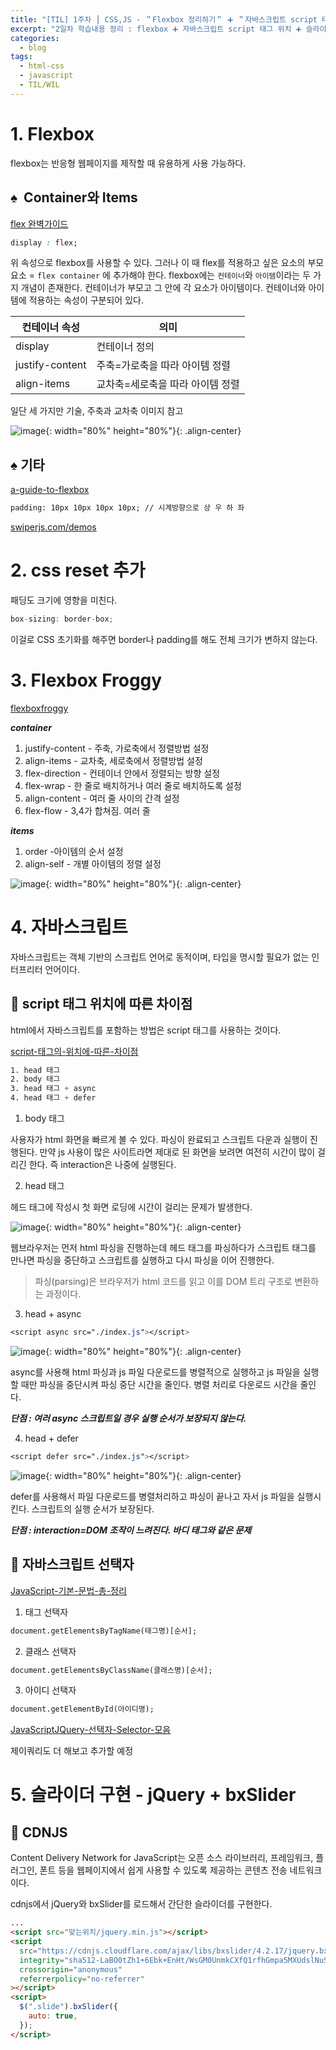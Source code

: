 ```yaml
---
title: "[TIL] 1주차 ⎮ CSS,JS - ＂Flexbox 정리하기＂ ➕ ＂자바스크립트 script 태그 위치＂ ➕ ＂슬라이더 구현＂"
excerpt: "2일차 학습내용 정리 : flexbox ➕ 자바스크립트 script 태그 위치 ➕ 슬라이더 구현"
categories:
  - blog
tags:
  - html-css
  - javascript
  - TIL/WIL
---
```


# 1. Flexbox

flexbox는 반응형 웹페이지를 제작할 때 유용하게 사용 가능하다.

## ♠️  Container와 Items

[flex 완벽가이드](https://www.heropy.dev/p/Ha29GI)

```css
display : flex;
```

위 속성으로 flexbox를 사용할 수 있다. 그러나 이 때 flex를 적용하고 싶은 요소의 부모 요소 = `flex container` 에 추가해야 한다. flexbox에는 `컨테이너`와 `아이템`이라는 두 가지 개념이 존재한다. 컨테이너가 부모고 그 안에 각 요소가 아이템이다. 컨테이너와 아이템에 적용하는 속성이 구분되어 있다.

| 컨테이너 속성   | 의미                             |
| --------------- | -------------------------------- |
| display         | 컨테이너 정의                    |
| justify-content | 주축=가로축을 따라 아이템 정렬   |
| align-items     | 교차축=세로축을 따라 아이템 정렬 |

일단 세 가지만 기술, 주축과 교차축 이미지 참고

![image](https://github.com/user-attachments/assets/7efb3880-5db4-4915-9314-db114cc49148){: width="80%" height="80%"}{: .align-center}

## ♠️ 기타

[a-guide-to-flexbox](https://css-tricks.com/snippets/css/a-guide-to-flexbox/)

```html
padding: 10px 10px 10px 10px; // 시계방향으로 상 우 하 좌
```

[swiperjs.com/demos](https://swiperjs.com/demos)

# 2. css reset 추가

패딩도 크기에 영향을 미친다.

```jsx
box-sizing: border-box;
```

이걸로 CSS 초기화를 해주면 border나 padding를 해도 전체 크기가 변하지 않는다.

# 3. Flexbox Froggy

[flexboxfroggy](https://flexboxfroggy.com/#ko)

***container***

1. justify-content - 주축, 가로축에서 정렬방법 설정
2. align-items - 교차축, 세로축에서 정렬방법 설정
3. flex-direction - 컨테이너 안에서 정렬되는 방향 설정
4. flex-wrap - 한 줄로 배치하거나 여러 줄로 배치하도록 설정
5. align-content - 여러 줄 사이의 간격 설정
6. flex-flow - 3,4가 합쳐짐. 여러 줄

***items***

1. order -아이템의 순서 설정
2. align-self - 개별 아이템의 정렬 설정

![image](https://github.com/user-attachments/assets/3a0090f2-81da-4add-b92f-e9f861e0740f){: width="80%" height="80%"}{: .align-center}

# 4. 자바스크립트

자바스크립트는 객체 기반의 스크립트 언어로 동적이며, 타입을 명시할 필요가 없는 인터프리터 언어이다. 

## 🔆 script 태그 위치에 따른 차이점

html에서 자바스크립트를 포함하는 방법은 script 태그를 사용하는 것이다. 

[script-태그의-위치에-따른-차이점](https://velog.io/@lifefm_j/script-%ED%83%9C%EA%B7%B8%EC%9D%98-%EC%9C%84%EC%B9%98%EC%97%90-%EB%94%B0%EB%A5%B8-%EC%B0%A8%EC%9D%B4%EC%A0%90)

```css
1. head 태그
2. body 태그
3. head 태그 + async
4. head 태그 + defer
```

1) body 태그

사용자가 html 화면을 빠르게 볼 수 있다. 파싱이 완료되고 스크립트 다운과 실행이 진행된다. 만약 js 사용이 많은 사이트라면 제대로 된 화면을 보려면 여전히 시간이 많이 걸리긴 한다. 즉 interaction은 나중에 실행된다.

2) head 태그

헤드 태그에 작성시 첫 화면 로딩에 시간이 걸리는 문제가 발생한다. 

![image](https://github.com/user-attachments/assets/6e35c44e-2284-4cae-8b2f-ba2afd873a2c){: width="80%" height="80%"}{: .align-center}

웹브라우저는 먼저 html 파싱을 진행하는데 헤드 태그를 파싱하다가 스크립트 태그를 만나면 파싱을 중단하고 스크립트를 실행하고 다시 파싱을 이어 진행한다.

> 파싱(parsing)은 브라우저가 html 코드를 읽고 이를 DOM 트리 구조로 변환하는 과정이다.
> 

3) head + async

```css
<script async src="./index.js"></script>
```

![image](https://github.com/user-attachments/assets/46c47cc9-10c7-4fc7-a750-a1c8960c5ffd){: width="80%" height="80%"}{: .align-center}

async를 사용해 html 파싱과 js 파일 다운로드를 병렬적으로 실행하고 js 파일을 실행할 때만 파싱을 중단시켜 파싱 중단 시간을 줄인다. 병렬 처리로 다운로드 시간을 줄인다.

***단점 : 여러 async 스크립트일 경우 실행 순서가 보장되지 않는다.***

4) head + defer

```css
<script defer src="./index.js"></script>
```

![image](https://github.com/user-attachments/assets/64ddd557-0177-4b87-901a-94a898261eb9){: width="80%" height="80%"}{: .align-center}

defer를 사용해서 파일 다운로드를 병렬처리하고 파싱이 끝나고 자서 js 파일을 실행시킨다. 스크립트의 실행 순서가 보장된다.

***단점 : interaction=DOM 조작이 느려진다. 바디 태그와 같은  문제***

## 🔆 자바스크립트 선택자

[JavaScript-기본-문법-총-정리](https://velog.io/@chyori/JavaScript-%EA%B8%B0%EB%B3%B8-%EB%AC%B8%EB%B2%95-%EC%B4%9D-%EC%A0%95%EB%A6%AC)

1) 태그 선택자

```html
document.getElementsByTagName(태그명)[순서];
```

2) 클래스 선택자

```html
document.getElementsByClassName(클래스명)[순서];
```

3) 아이디 선택자

```html
document.getElementById(아이디명);
```

[JavaScriptJQuery-선택자-Selector-모음](https://lcs1245.tistory.com/entry/JavaScriptJQuery-%EC%84%A0%ED%83%9D%EC%9E%90-Selector-%EB%AA%A8%EC%9D%8C)

제이쿼리도 더 해보고 추가할 예정

# 5. 슬라이더 구현 - jQuery + bxSlider

## 🎲 CDNJS

Content Delivery Network for JavaScript는 오픈 소스 라이브러리, 프레임워크, 플러그인, 폰트 등을 웹페이지에서 쉽게 사용할 수 있도록 제공하는 콘텐츠 전송 네트워크이다.

cdnjs에서 jQuery와 bxSlider를 로드해서 간단한 슬라이더를 구현한다.

```html
...
<script src="맞는위치/jquery.min.js"></script>
<script
  src="https://cdnjs.cloudflare.com/ajax/libs/bxslider/4.2.17/jquery.bxslider.min.js"
  integrity="sha512-LaBO0tZh1+6Ebk+EnHt/WsGM0UnmkCXfQ1rfhGmpa5MXUdslNuSSELBRcteHKz4k4ny+Op10Ax2fPoTNq+VcUg=="
  crossorigin="anonymous"
  referrerpolicy="no-referrer"
></script>
<script>
  $(".slide").bxSlider({
    auto: true,
  });
</script>
```